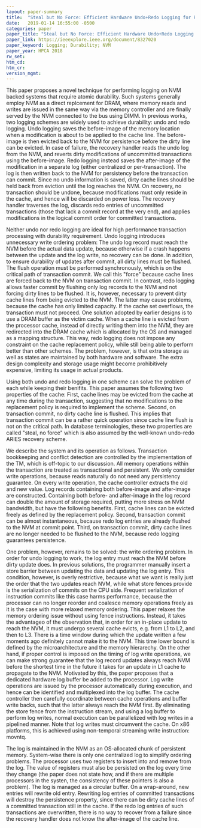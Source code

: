 ```yaml
---
layout: paper-summary
title:  "Steal but No Force: Efficient Hardware Undo+Redo Logging for Persistent Memory Systems"
date:   2019-01-14 16:55:00 -0500
categories: paper
paper_title: "Steal but No Force: Efficient Hardware Undo+Redo Logging for Persistent Memory Systems"
paper_link: https://ieeexplore.ieee.org/document/8327020
paper_keyword: Logging; Durability; NVM
paper_year: HPCA 2018
rw_set: 
htm_cd: 
htm_cr: 
version_mgmt: 
---
```


This paper proposes a novel technique for performing logging on NVM backed systems that require atomic durability.
Such systems generally employ NVM as a direct replcement for DRAM, where memory reads and writes are issued in the 
same way via the memory controller and are finally served by the NVM connected to the bus using DIMM. In previous works,
two logging schemes are widely used to achieve durability: undo and redo logging. Undo logging saves the before-image 
of the memory location when a modification is about to be applied to the cache line. The before-image is then evicted
back to the NVM for persistence before the dirty line can be evicted. In case of failure, the recovery handler 
reads the undo log from the NVM, and reverts dirty modifications of uncommitted transactions using the before-image.
Redo logging instead saves the after-image of the modification in a separate log (either centralized or per-transaction).
The log is then written back to the NVM for persistency before the transaction can commit. Since no undo information
is saved, dirty cache lines should be held back from eviction until the log reaches the NVM. On recovery, no transaction
should be undone, because modifications must only reside in the cache, and hence will be discarded on power loss. 
The recovery handler traverses the log, discards redo entries of uncommitted transactions (those that lack a commit
record at the very end), and applies modifications in the logical commit order for committed transactions.

Neither undo nor redo logging are ideal for high performance transaction processing with durability requirement.
Undo logging introduces unnecessary write ordering problem: The undo log record must reach the NVM before the actual 
data update, because otherwise if a crash happens between the update and the log write, no recovery can be done. In 
addition, to ensure durability of updates after commit, all dirty lines must be flushed. The flush operation must be 
performed synchronously, which is on the critical path of transaction commit. We call this "force" because cache lines 
are forced back to the NVM on transaction commit. In contrast, redo logging allows faster commit by flushing only log 
records to the NVM and not forcing dirty lines to be flushed. It is, however, necessary to prevent dirty cache lines 
from being evicted to the NVM. The latter may cause problems, because the cache has only limited capacity. If the 
cache set overflows, the transaction must not proceed. One solution adopted by earlier designs is to use a DRAM buffer
as the victim cache. When a cache line is evicted from the processor cache, instead of directly writing them into the NVM,
they are redirected into the DRAM cache which is allocated by the OS and managed as a mapping structure. This way, redo
logging does not impose any constraint on the cache replacement policy, while still being able to perform better than
other schemes. The problem, however, is that extra storage as well as states are maintained by both hardware and software.
The extra design complexity and storage usage might become prohibitively expensive, limiting its usage in actual products.

Using both undo and redo logging in one scheme can solve the problem of each while keeping their benifits. This paper 
assumes the following two properties of the cache: First, cache lines may be evicted from the cache at any time during
the transaction, suggesting that no modifications to the replacement policy is required to implement the scheme. Second, 
on transaction commit, no dirty cache line is flushed. This implies that transaction commit can be a rather quick 
operation since cache line flush is not on the critical path. In database terminologies, these two properties are 
called "steal, no force" which is also assumed by the well-known undo-redo ARIES recovery scheme.

We describe the system and its operation as follows. Transaction bookkeeping and conflict detection are controlled by the 
implementation of the TM, which is off-topic to our discussion. All memory operations within the transaction are treated 
as transactional and persistent. We only consider write operations, because reads naturally do not need any persistency 
guarantee. On every write operation, the cache controller extracts the old and new value. Log records containing both before-image 
and after-image are constructed. Containing both before- and after-image in the log record can double the amount of storage 
required, putting more stress on NVM bandwidth, but have the following benefits. First, cache lines can be evicted freely
as defined by the replacement policy. Second, transaction commit can be almost instantaneous, because redo log entries are 
already flushed to the NVM at commit point. Third, on transaction commit, dirty cache lines are no longer needed to be 
flushed to the NVM, because redo logging guarantees persistence. 

One problem, however, remains to be solved: the write ordering problem. In order for undo logging to work, the log entry 
must reach the NVM before dirty update does. In previous solutions, the programmer manually insert a store barrier between 
updating the data and updating the log entry. This condition, however, is overly restrictive, because what we want is really 
just the order that the two updates reach NVM, while what store fences provide is the serialization of commits on the CPU side.
Frequent serialization of instruction commits like this case harms performance, because the processor can no longer reorder and 
coalesce memory operations freely as it is the case with more relaxed memory ordering. This paper relaxes the memory ordering
issue without using fence instructions. Instead, it takes the advantageo of the observation that, in order for an in-place update
to reach the NVM, it must undergo several cache evicts, e.g. from L1 to L2, and then to L3. There is a time window during which
the update written a few moments ago definitely cannot make it to the NVM. This time lower bound is defined by the 
microarchitecture and the memory hierarechy. On the other hand, if proper control is imposed on the timing of log write operations,
we can make strong guarantee that the log record updates always reach NVM before the shortest time in the future it takes 
for an update in L1 cache to propagate to the NVM. Motivated by this, the paper proposes that a dedicated hardware log 
buffer be added to the processor. Log write operations are issued by the processor automatically during execution, and 
hence can be identified and multiplexed into the log buffer. The cache controller then carefully coordinate between cache 
operations and buffer write backs, such that the latter always reach the NVM first. By eliminating the store fence
from the instruction stream, and using a log buffer to perform log writes, normal execution can be parallelized with
log writes in a pipelined manner. Note that log writes must circumvent the cache. On x86 platforms, this is achieved 
using non-temporal streaming write instruction: movntq.

The log is maintained in the NVM as an OS-allocated chunk of persistent memory. System-wise there is only one centralized log
to simplify ordering problems. The processor uses two registers to insert into and remove from the log. The value of registers 
must also be persisted on the log every time they change (the paper does not state how, and if there are multiple processors
in the systen, the consistency of these pointers is also a problem). The log is managed as a circular buffer. On a wrap-around, 
new entries will rewrite old entry. Rewriting log entries of committed transactions will destroy the persistence property, since
there can be dirty cache lines of a committed transaction still in the cache. If the redo log entries of such transactions 
are overwritten, there is no way to recover from a failure since the recovery handler does not know the after-image of the 
cache line. 